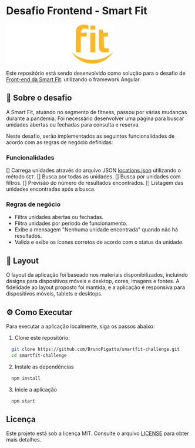 # Desafio Frontend - Smart Fit

![Smart Fit](./src/assets/images/svg/logo.svg)

Este repositório está sendo desenvolvido como solução para o desafio de [Front-end da Smart Fit](https://github.com/bioritmo/front-end-code-challenge-smartsite/tree/master).
utilizando o framework Angular.

## 📖 Sobre o desafio

A Smart Fit, atuando no segmento de fitness, passou por várias mudanças durante a pandemia. Foi necessário desenvolver uma página para buscar unidades abertas ou fechadas para consulta e reserva.

Neste desafio, serão implementados as seguintes funcionalidades de acordo com as regras de negócio definidas:

### Funcionalidades

[] Carrega unidades através do arquivo JSON [locations.json](https://test-frontend-developer.s3.amazonaws.com/data/locations.json) utilizando o método `GET`.
[] Busca por todas as unidades.
[] Busca por unidades com filtros.
[] Previsão do número de resultados encontrados.
[] Listagem das unidades encontradas após a busca.

### Regras de negócio

- Filtra unidades abertas ou fechadas.
- Filtra unidades por período de funcionamento.
- Exibe a mensagem "Nenhuma unidade encontrada" quando não há resultados.
- Valida e exibe os ícones corretos de acordo com o status da unidade.

## 🎨 Layout

O layout da aplicação foi baseado nos materiais disponibilizados, incluindo designs para dispositivos móveis e desktop, cores, imagens e fontes. A fidelidade ao layout proposto foi mantida, e a aplicação é responsiva para dispositivos móveis, tablets e desktops.

## ⚙️ Como Executar

Para executar a aplicação localmente, siga os passos abaixo:

1. Clone este repositório:

```bash
  git clone https://github.com/BrunoPigatto/smartfit-challenge.git
  cd smartfit-challenge

```

2. Instale as dependências

```bash
  npm install
```

3. Inicie a aplicação

```bash
  npm start
```

## Licença

Este projeto está sob a licença MIT. Consulte o arquivo [LICENSE](./LICENSE) para obter mais detalhes.
